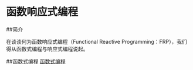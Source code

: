 # 函数响应式编程

##简介

在谈谈何为函数响应式编程（Functional Reactive Programming：FRP），我们得从函数式编程与响应式编程说起。



##函数式编程
[函数式编程](https://zh.wikipedia.org/wiki/%E5%87%BD%E6%95%B8%E7%A8%8B%E5%BC%8F%E8%AA%9E%E8%A8%80)